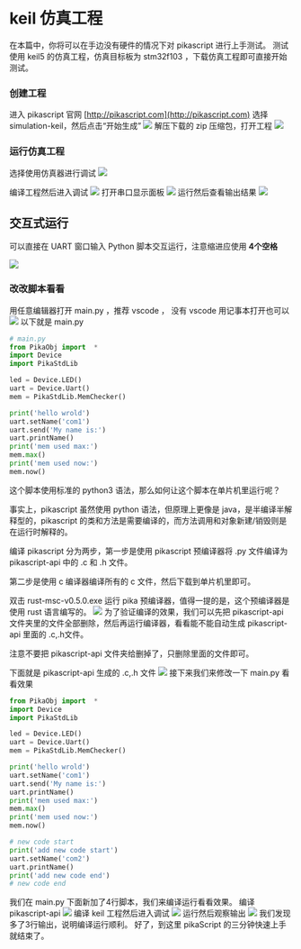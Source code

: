 # keil 仿真工程

在本篇中，你将可以在手边没有硬件的情况下对 pikascript 进行上手测试。
测试使用 keil5 的仿真工程，仿真目标板为 stm32f103 ，下载仿真工程即可直接开始测试。
### 创建工程
进入 pikascript 官网 [http://pikascript.com](http://pikascript.com)
选择 simulation-keil，然后点击“开始生成”
![](assets/1644128841425-378e4391-426d-4dc3-bb2d-934e8facd22e.png)
解压下载的 zip 压缩包，打开工程
![](assets/130745821-864038df-d8b0-41d2-97e8-199815d0d57d.png)


### 运行仿真工程
选择使用仿真器进行调试
![](assets/130747706-b912e09f-3f68-495a-a69f-f8f7500b1e4e.png)

编译工程然后进入调试
![](assets/130747350-70ffa319-f04d-4f26-a75b-61864a19b8d8.png)
打开串口显示面板
![](assets/130747952-42073ba1-c4c4-4acb-9495-766cd5731374.png)
运行然后查看输出结果
![](assets/130748221-53fff9f6-6427-417d-b95a-3fa52a57eeaf.png)

## 交互式运行

可以直接在 UART 窗口输入 Python 脚本交互运行，注意缩进应使用 **4个空格**

![](assets/image-20220621093047893.png)

### 改改脚本看看

用任意编辑器打开 main.py ，推荐 vscode ， 没有 vscode 用记事本打开也可以
![](assets/130748847-477facfb-e16e-4e0e-8876-d66efd0ae48c.png)
以下就是 main.py

```python
# main.py
from PikaObj import  *
import Device
import PikaStdLib 

led = Device.LED()
uart = Device.Uart()
mem = PikaStdLib.MemChecker()

print('hello wrold')
uart.setName('com1')
uart.send('My name is:')
uart.printName()
print('mem used max:')
mem.max()
print('mem used now:')
mem.now()
```
这个脚本使用标准的 python3 语法，那么如何让这个脚本在单片机里运行呢？
​

事实上，pikascript 虽然使用 python 语法，但原理上更像是 java，是半编译半解释型的，pikascript 的类和方法是需要编译的，而方法调用和对象新建/销毁则是在运行时解释的。
​

编译 pikascript 分为两步，第一步是使用 pikascript 预编译器将 .py 文件编译为 pikascript-api 中的 .c 和 .h 文件。


第二步是使用 c 编译器编译所有的 c 文件，然后下载到单片机里即可。

双击 rust-msc-v0.5.0.exe 运行 pika 预编译器，值得一提的是，这个预编译器是使用 rust 语言编写的。
![](assets/130749341-d12b7985-3685-419c-b9b8-8a09ae6f73d3.png)
为了验证编译的效果，我们可以先把 pikascript-api 文件夹里的文件全部删除，然后再运行编译器，看看能不能自动生成 pikascript-api 里面的 .c,.h文件。


注意不要把 pikascript-api 文件夹给删掉了，只删除里面的文件即可。

下面就是 pikascript-api 生成的 .c,.h 文件
![](assets/130750476-eaffce03-caeb-40b3-9841-550034fa191a.png)
接下来我们来修改一下 main.py 看看效果

```python
from PikaObj import  *
import Device
import PikaStdLib 

led = Device.LED()
uart = Device.Uart()
mem = PikaStdLib.MemChecker()

print('hello wrold')
uart.setName('com1')
uart.send('My name is:')
uart.printName()
print('mem used max:')
mem.max()
print('mem used now:')
mem.now()

# new code start
print('add new code start')
uart.setName('com2')
uart.printName()
print('add new code end')
# new code end
```
我们在 main.py 下面新加了4行脚本，我们来编译运行看看效果。
编译 pikascript-api
![](assets/130751195-40944d60-7d56-48a9-9f47-cab87d77d5a8.png)
编译 keil 工程然后进入调试
![](assets/130751539-aa0bdb82-750f-4f98-8f6f-02d653dda64a.png)
运行然后观察输出
![](assets/130751653-cad627c2-367c-45a6-8c5f-686c7514df3c.png)
我们发现多了3行输出，说明编译运行顺利。
好了，到这里 pikaScript 的三分钟快速上手就结束了。
